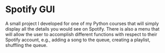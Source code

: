 # Spotify GUI
A small project I developed for one of my Python courses that will simply display all the details you would see on Spotify. There is also a menu that will allow the user to accomplish different functions with respect to their Spotify account, e.g., adding a song to the queue, creating a playlist, shuffling the queue.
